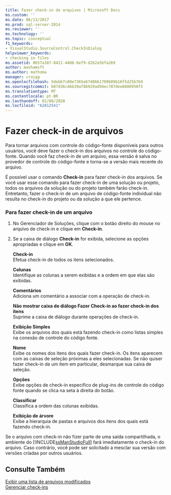 ```yaml
---
title: Fazer check-in de arquivos | Microsoft Docs
ms.custom: ''
ms.date: 06/13/2017
ms.prod: sql-server-2014
ms.reviewer: ''
ms.technology: ''
ms.topic: conceptual
f1_keywords:
- VisualStudio.SourceControl.CheckInDialog
helpviewer_keywords:
- checking in files
ms.assetid: 0657a387-8411-4406-bef9-d262a5bfa269
author: mashamsft
ms.author: mathoma
manager: craigg
ms.openlocfilehash: 5debb7c80e7365e67d8661709b09b16f5d25b7b9
ms.sourcegitcommit: b87d36c46b39af8b929ad94ec707dee8800950f5
ms.translationtype: MT
ms.contentlocale: pt-BR
ms.lasthandoff: 02/08/2020
ms.locfileid: "62812541"
---
```

# <a name="check-in-files"></a>Fazer check-in de arquivos
  Para tornar arquivos com controle do código-fonte disponíveis para outros usuários, você deve fazer o check-in dos arquivos no controle do código-fonte. Quando você faz check-in de um arquivo, essa versão é salva no provedor de controle do código-fonte e torna-se a versão mais recente do arquivo.  
  
 É possível usar o comando **Check-in** para fazer check-in dos arquivos. Se você usar esse comando para fazer check-in de uma solução ou projeto, todos os arquivos da solução ou do projeto também farão check-in. Entretanto, fazer o check-in de um arquivo de código-fonte individual não resulta no check-in do projeto ou da solução a que ele pertence.  
  
### <a name="to-check-in-a-file"></a>Para fazer check-in de um arquivo  
  
1.  No Gerenciador de Soluções, clique com o botão direito do mouse no arquivo de check-in e clique em **Check-in**.  
  
2.  Se a caixa de diálogo **Check-in** for exibida, selecione as opções apropriadas e clique em **OK**.  
  
     **Check-in**  
     Efetua check-in de todos os itens selecionados.  
  
     **Colunas**  
     Identifique as colunas a serem exibidas e a ordem em que elas são exibidas.  
  
     **Comentários**  
     Adiciona um comentário a associar com a operação de check-in.  
  
     **Não mostrar caixa de diálogo Fazer Check-in ao fazer check-in dos itens**  
     Suprime a caixa de diálogo durante operações de check-in.  
  
     **Exibição Simples**  
     Exibe os arquivos dos quais está fazendo check-in como listas simples na conexão de controle do código fonte.  
  
     **Nome**  
     Exibe os nomes dos itens dos quais fazer check-in. Os itens aparecem com as caixas de seleção próximas a eles selecionadas. Se não quiser fazer check-in de um item em particular, desmarque sua caixa de seleção.  
  
     **Opções**  
     Exibe opções de check-in específico de plug-ins de controle do código fonte quando se clica na seta à direita do botão.  
  
     **Classificar**  
     Classifica a ordem das colunas exibidas.  
  
     **Exibição de árvore**  
     Exibe a hierarquia de pastas e arquivos dos itens dos quais está fazendo check-in.  
  
 Se o arquivo com check-in não fizer parte de uma saída compartilhada, o ambiente do [!INCLUDE[ssManStudioFull](../includes/ssmanstudiofull-md.md)] fará imediatamente o check-in do arquivo. Caso contrário, você pode ser solicitado a mesclar sua versão com versões criadas por outros usuários.  
  
## <a name="see-also"></a>Consulte Também  
 [Exibir uma lista de arquivos modificados](../../2014/database-engine/view-a-list-of-modified-files.md)   
 [Gerenciar check-ins](../../2014/database-engine/manage-checkins.md)  
  
  
